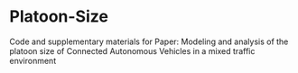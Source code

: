 # Platoon-Size
Code and supplementary materials for Paper: Modeling and analysis of the platoon size of Connected Autonomous Vehicles in a mixed traffic environment
